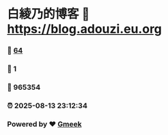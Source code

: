 # 白綾乃的博客 :link: https://blog.adouzi.eu.org 
### :page_facing_up: [64](https://blog.adouzi.eu.org/tag.html) 
### :speech_balloon: 1 
### :hibiscus: 965354 
### :alarm_clock: 2025-08-13 23:12:34 
### Powered by :heart: [Gmeek](https://github.com/Meekdai/Gmeek)
